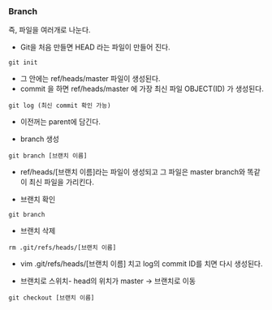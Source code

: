 ### Branch

즉, 파일을 여러개로 나눈다.

- Git을 처음 만들면  HEAD 라는 파일이 만들어 진다. 

```
git init
```

- 그 안에는 ref/heads/master 파일이 생성된다.
- commit 을 하면  ref/heads/master 에 가장 최신 파일  OBJECT(ID) 가 생성된다.

```
git log (최신 commit 확인 가능)
```

- 이전꺼는 parent에 담긴다. 

- branch 생성

```
git branch [브랜치 이름]

```

- ref/heads/[브랜치 이름]라는 파일이 생성되고 그 파일은 master branch와 똑같이 최신 파일을 가리킨다.

- 브랜치 확인

```
git branch
```

- 브랜치 삭제

```
rm .git/refs/heads/[브랜치 이름]
```

- vim .git/refs/heads/[브랜치 이름] 치고 log의 commit ID를 치면 다시 생성된다.

- 브랜치로 스위치- head의 위치가 master -> 브랜치로 이동

```
git checkout [브랜치 이름]
```

